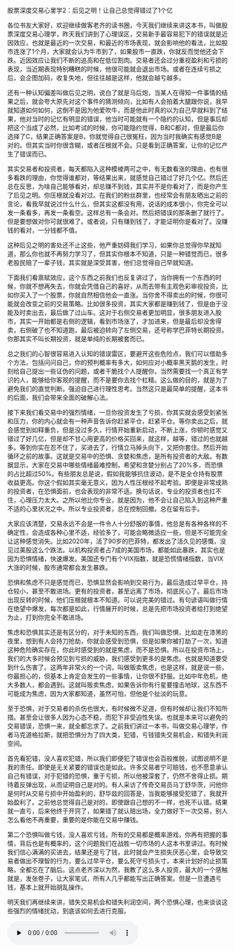 股票深度交易心里学2：后见之明！让自己总觉得错过了1个亿

各位书友大家好，欢迎继续做客老齐的读书圈，今天我们继续来讲这本书，叫做股票深度交易心理学，昨天我们讲到了心理误区，交易新手最容易犯下的错误就是近因效应，也就是最近的一次交易，和最近的市场表现，就会影响他的看法，比如股市连涨了1个月，大家就会认为牛市到了，如果股市一直跌，你就反而觉他还会下跌。近因效应让我们不断的追高和在低位割肉。交易者还会过分重视盈利和亏损的表现，当近期表现特别糟糕的时候，他很可能就会退出市场。或者在连续亏损之后，会企图加码，收复失地，但往往越是这样，他就会越亏越多。

还有一种认知偏差叫做后见之明，说白了就是马后炮，当某人在得知一件事情的结果之后，就会夸大原先对这个事件的猜测倾向，比如有人会拍着大腿跟你说，我早就知道如何如何，这倒不是因为他爱吹牛，而是他此时真的以为自己早就料到了结果，他对当时的记忆有明显的错误，他当时可能就有一个隐约的认知，但是事后却把这个当成了必然，比如考试的时候，你可能隐约觉得，B和C都对，但是最后你选择了C，结果正确答案是B，你就觉得自己很冤枉，因为当时我确实有感觉B是对的。但其实当时你很含糊，或者压根就不会。只是看到正确答案，让你的记忆产生了错误而已。

其实交易者和投资者，每天都陷入这种模棱两可之中，有无数看涨的理由，也有很多看跌的理由，你觉得谁都对，等结果出来，就感觉自己错过了好几个亿。然后还总在反思，为啥自己能够看对，却总赚不到钱，其实并不是你看对了，而是你产生了后见之明。你压根就没看对过。在我们的粉丝群里，也经常会有朋友晒出之前的言论，看我早就说过什么什么，但其实这都没有用，说话的成本很小，你完全可以发一条看多，再发一条看空。这样总有一条会对。然后把错误的那条删了就行了。但是要想做对你可就很难了。或者说，只有赚到钱了，才能证明你是看对了。没赚钱的看对，一分钱都不值。

这种后见之明的害处还不止这些，他严重妨碍我们学习，如果你总觉得你早就知道，那么你也就不再努力学习了，但其实你根本不知道，只是一种错觉而已，很多老股民赔了一辈子钱，其实就是深受其害，他们总觉得自己早就知道。

下面我们看禀赋效应，这个东西之前我们也反复讲过了，当你拥有一个东西的时候，你就不想再失去，你就会凭借自己的喜好，从而去带有主观色彩审视投资，比如你买入了一个股票，你就自然相信他会一直涨。当你舍不得卖出的时候，你很可能就会改变之前的交易策略。比如很多投资，其实大家都是赚到钱了，但是由于没能及时卖出去，最后做了过山车。这对于右侧交易者更加明显，很多朋友进入股市，其实一开始都是右侧的逻辑，看到市场涨了，才加进来，但是最后却没舍得卖，右侧破了也不知道跑，最后被迫转向了左侧交易，还号称学巴菲特长期投资。你那其实不叫长期投资，就是单纯的长期被套而已。

总之我们的心智很容易进入认知的错误雷区，要避开这些危险点，我们可以借助多个方法，包括问问自己，你的预判概率有多大，如何应对小概率黑天鹅的发生，时刻给自己提出一些证伪的问题，或者干脆找个人提醒你，当然需要找一个真正有学识的人，能够给你客观的提醒，而不是要你去找个杠精。这么做的目的，就是为了避免我们的直觉判断。强迫自己进行理性思考。当然这只是最简单的提醒，这本书的后面，我们会带来全面的破解心法。

接下来我们看交易中的强烈情绪，一旦你投资发生了亏损，你其实就会感受到紧张和压力，你的内心就会有一种声音告诉你赶紧平仓，赶紧平仓。等你卖出之后，就会感觉到如释重负，但是没过多久，行情开始重新启动，不断上涨，你顿时感觉又错过了好几亿，但是却不甘心用更高的价格买回来，就这样，越等，错过的也就越多。等到你实在忍不住了，买进去了，行情立马掉头向下，又把你套住。然后开始循环之前的故事。这就是交易中的恐惧、贪婪和焦虑，是所有投资者的大敌。有数据显示，大家在交易中哪些情绪最难控制，希望和贪婪分别占了20%多，而恐惧的占比超过50%。有些朋友总是说，假如我能够抗住波动，是不是全仓持有股票收益更高。你这个假如其实毫无意义，因为人性压根经不起考验。即便是非常成熟的投资者，在恐惧面前，也会表现的非常不适。换句话说，专业的投资者也扛不住，心理压力太大。之所以他比你专业，就是因为，他不会让自己陷入到这种严重不适的心里状况之中。所以专业投资者，总在控制回撤。总在留有后手。

大家应该清楚，交易永远不会是一件令人十分舒服的事情，他总是有各种各样的不确定性，会造成各种心里不适，经验多了，可能会略微适应一些，但是不可能完全让这种感觉消失。比如2020年，活了90岁的巴菲特，都发出了活久见的感慨，没见过美股这么个跌法。以机构投资者占7成的美国市场，都能如此暴跌，其实也是因为恐惧情绪，快速爆发。美国还专门有个VIX指数，就是恐慌情绪指数，当VIX大涨的时候，股市通常都会发生暴跌。

恐惧和焦虑不只是感觉而已，恐惧显然会影响到交易行为，最后造成过早平仓，持仓较小，甚至不敢进场。更有的投资者，甚至远离了市场，彻底灰心了。最后市场出现反转的时候，他们压根就根本不知道。可以说完美的错过。有句谚语叫做行情在绝望中爆发，每次都是如此，行情展开的时候，总是先把市场投资者给打到绝望为止，打到你完全不敢进场。

焦虑和恐惧其实还是有区分的，对于未知的东西，我们叫做恐惧，比如走在漆黑的夜里，想到有人会持刀抢劫，你就会感受到恐惧，但是如果你被打劫了一次，知道这种危险确实存在，你此时感受到的就是焦虑，而不是恐惧。所以在投资市场上，我们的大多时候会预见到亏损的威胁，我们感受到更多的是焦虑。也就是知道要受到什么伤害了。这两年非常火的一个词，叫做贩卖焦虑，也是这样，就是说一些，你最担心的，但基本上肯定会发生的一些事情，让你很不舒服。比如中年危机，绝大多数人，都会遇到。这就叫贩卖焦虑，如果告诉你有行星要撞击地球，这东西不可能成为焦虑，因为大家都知道，虽然可怕，但他是个扯淡的玩意。

至于恐惧，对于交易者的杀伤也很大，有时候微不足道，但有时候却让我们不知所措。甚至会让很多人因为心态不稳，而犯下非受迫性失误。也就是本来可以避免的交易错误，恐惧一来，就全都忘求了。之前我们讲过一本书，叫做交易心理学，作者马克道格拉斯，就把恐惧分为了四大类，犯错，亏钱错失交易机会，和错失利润空间。

首先看犯错，没人喜欢犯错，所以我们即便犯了错误也会百般推脱，试图说明不是我的责任。即使是无关紧要的错误也是如此。许多交易者宁可赔钱，也不愿意承认自己有错误，对于犯错的恐惧，重于亏损，所以他被深套了，仍然不舍得止损。期待着反弹出现，从而证明自己是对的。有人采访了传奇交易员马丁舒华茨，问他你是何时从交易亏损中开始盈利的，舒华兹的回答是，当我能够接受犯错了，我就开始盈利了。之前他总觉得自己是对的，即使跟自己想的不一样，也死不认错。结果就一直亏，后来他终于开窍了，如果错了就认赔出场，全力做好下一次交易，别人怎么看他不再重要，重要的是你能在交易中赚钱。

第二个恐惧叫做亏钱，没人喜欢亏钱，所有的交易都是概率游戏，你再有把握的事情，背后也是有概率的，这个问题我们在战胜一切市场的人这本书里讲过。有时候我们信心满满的买进去，结果还是亏了钱，此时就会产生损失厌恶心里，会导致交易者做出不理智的行为，要么过早平仓，要么死守亏损头寸，本来计划好的止损策略，全都忘在了脑后。这点老齐深以为然，我教了这么多人投资，最大的一个感触就是，发张卷子，让大家笔试，所有人几乎都能写出正确答案。但是一旦遭遇亏钱，基本上就开始胡乱操作。

明天我们再继续来讲，错失交易机会和错失利润空间，两个恐惧心理，也来谈谈这些强烈的情绪扰动，到底该如何去进行克服。

<audio id="audio" controls="" preload="none"> <source id="mp3" src="股票深度交易心里学2：后见之明！让自己总觉得错过了1个亿.mp3"> </audio>

